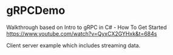 # gRPCDemo

Walkthrough based on Intro to gRPC in C# - How To Get Started
https://www.youtube.com/watch?v=QyxCX2GYHxk&t=684s


Client server example which includes streaming data.
